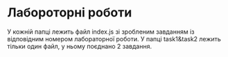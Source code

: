 # Лабороторні роботи #
У кожній папці лежить файл index.js зі зробленим завданням із відповідним номером лабораторної роботи. У папці task1&task2 лежить тільки один файл, у ньому поєднано 2 завдання.
